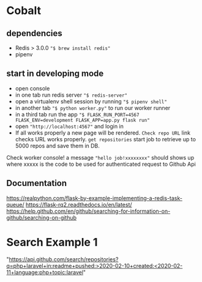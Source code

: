 # Cobalt

## dependencies

- Redis > 3.0.0 `"$ brew install redis"`
- pipenv
  
## start in developing mode

- open console 
- in one tab run redis server `"$ redis-server"`
- open a virtualenv shell session by running `"$ pipenv shell"`
- in another tab `"$ python worker.py"` to run our worker runner
- in a third tab run the app `"$ FLASK_RUN_PORT=4567 FLASK_ENV=development FLASK_APP=app.py flask run"`
- open `"http://localhost:4567"` and login in
- If all works properly a new page will be rendered. `Check repo URL` link checks URL works properly. `get repositories` start job to retrieve up to 5000 repos and save them in DB. 


Check worker console! a message `"hello job!xxxxxxxx"` should shows up where xxxxx is the code to be used for authenticated request to Github Api

## Documentation

https://realpython.com/flask-by-example-implementing-a-redis-task-queue/
https://flask-rq2.readthedocs.io/en/latest/
https://help.github.com/en/github/searching-for-information-on-github/searching-on-github


# Search Example 1

"https://api.github.com/search/repositories?q=php+laravel+in:readme+pushed:>2020-02-10+created:<2020-02-11+language:php+topic:laravel"




